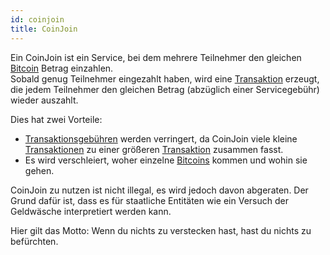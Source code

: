 ```yaml
---
id: coinjoin
title: CoinJoin
---
```


Ein CoinJoin ist ein Service, bei dem mehrere Teilnehmer den gleichen [Bitcoin](../b/bitcoin) Betrag einzahlen.  
Sobald genug Teilnehmer eingezahlt haben, wird eine [Transaktion](../t/transaktion) erzeugt, die jedem Teilnehmer den gleichen Betrag (abzüglich einer Servicegebühr) wieder auszahlt.

Dies hat zwei Vorteile:

- [Transaktionsgebühren](../t/transaktionsgebuehr) werden verringert, da CoinJoin viele kleine [Transaktionen](../t/transaktion) zu einer größeren [Transaktion](../t/transaktion) zusammen fasst.
- Es wird verschleiert, woher einzelne [Bitcoins](../b/bitcoin) kommen und wohin sie gehen.

CoinJoin zu nutzen ist nicht illegal, es wird jedoch davon abgeraten. Der Grund dafür ist, dass es für staatliche Entitäten wie ein Versuch der Geldwäsche interpretiert werden kann.

Hier gilt das Motto: Wenn du nichts zu verstecken hast, hast du nichts zu befürchten.

